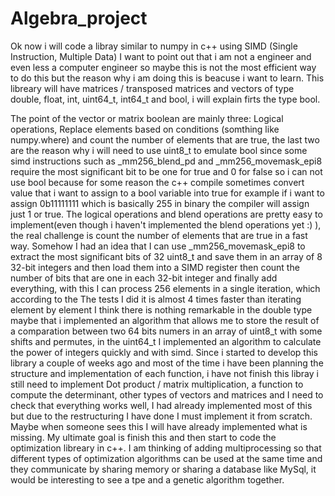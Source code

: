 # Algebra_project
Ok now i will code a libray similar to numpy in c++ using SIMD (Single Instruction, Multiple Data) 
I want to point out that i am not a engineer and even less a computer engineer so maybe this is not the most efficient way to do this but 
the reason why i am doing this is beacuse i want to learn. 
This libreary will have matrices / transposed matrices and vectors of type double, float, int, uint64_t, int64_t and bool, i will explain firts the type bool.

The point of the vector or matrix boolean are mainly three: Logical operations, 
Replace elements based on conditions (somthing like numpy.where) and count the number of elements that are true, 
the last two are the reason why i will need to use uint8_t to emulate bool since some simd instructions such as _mm256_blend_pd and _mm256_movemask_epi8 
require the most significant bit to be one for true and 0 for false so 
i can not use bool because for some reason the c++ compile sometimes convert value that i want to assign to a bool variable into true for example 
if i want to assign 0b11111111 which is basically 255 in binary the compiler will assign just 1 or true.
The logical operations and blend operations are pretty easy to implement(even though i haven't implemented the blend operations yet :) ), 
the real challenge is count the number of elements that are true in a fast way. 
Somehow I had an idea that I can use _mm256_movemask_epi8 to extract the most significant bits of 32 uint8_t and save them in an array of 8 32-bit integers and then 
load them into a SIMD register then count the number of bits that are one in each 32-bit integer and finally add everything, with this
I can process 256 elements in a single iteration, which according to the The tests I did it is almost 4 times faster than iterating element by element
I think there is nothing remarkable in the double type maybe that i implemented an algorithm that allows me to store the result of a comparation between 
two 64 bits numers in an array of uint8_t with some shifts and permutes, 
in the uint64_t I implemented an algorithm to calculate the power of integers quickly and with simd.
Since i started to develop this library a couple of weeks ago and most of the time i have been planning the structure and implementation of each function, 
i have not finish this libray i still need to implement Dot product / matrix multiplication, 
a function to compute the determinant, other types of vectors and matrices and I need to check that everything works well, 
I had already implemented most of this but due to the restructuring I have done I must implement it from scratch.
Maybe when someone sees this I will have already implemented what is missing.
My ultimate goal is finish this and then start to code the optimization libreary in c++.
I am thinking of adding multiprocessing so that different types of optimization algorithms can be used at the same time 
and they communicate by sharing memory or sharing a database like MySql, it would be interesting to see a tpe and a genetic algorithm together.

